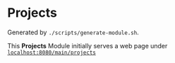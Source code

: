 # Projects

Generated by `./scripts/generate-module.sh`. 

This __Projects__ Module initially serves a web page under [`localhost:8080/main/projects`](http://localhost:8080/main/projects)